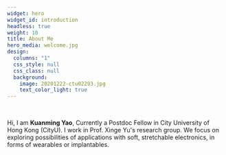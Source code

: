 ```yaml
---
widget: hero
widget_id: introduction
headless: true
weight: 10
title: About Me
hero_media: welcome.jpg
design:
  columns: "1"
  css_style: null
  css_class: null
  background:
    image: 20201222-ctu02293.jpg
    text_color_light: true
---
```

<br>

H﻿i, I am **Kuanming Yao**, Currently a Postdoc Fellow in City University of Hong Kong (CityU). I work in Prof. Xinge Yu's research group. We focus on exploring possibilities of applications with soft, stretchable electronics, in forms of wearables or implantables.